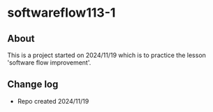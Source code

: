 # softwareflow113-1
## About
This is a project started on 2024/11/19 which is to practice the lesson 'software flow improvement'.

## Change log
- Repo created 2024/11/19
